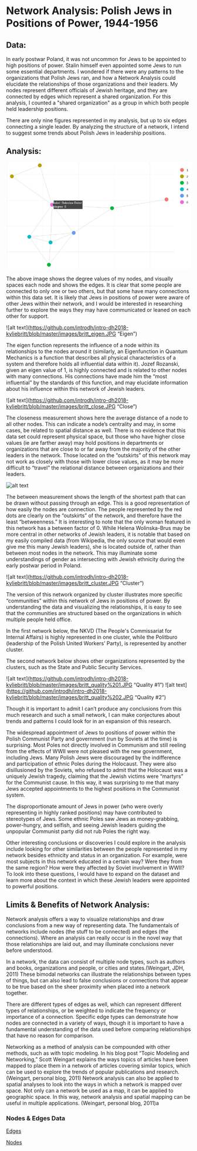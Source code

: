 # Network Analysis: Polish Jews in Positions of Power, 1944-1956 

## Data:

In early postwar Poland, it was not uncommon for Jews to be appointed to high positions of power. Stalin himself even appointed some Jews to run some essential departments. I wondered if there were any patterns to the organizations that Polish Jews ran, and how a Network Analysis could elucidate the relationships of those organizations and their leaders. 
My nodes represent different officials of Jewish heritage, and they are connected by edges which represent a shared organization. For this analysis, I counted a "shared organization" as a group in which both people held leadership positions. 

There are only nine figures represented in my analysis, but up to six edges connecting a single leader. By analyzing the structure of a network, I intend to suggest some trends about Polish Jews in leadership positions. 

## Analysis:

![alt text](https://github.com/introdh/intro-dh2018-kyliebritt/blob/master/images/britt_degrees.JPG "Degrees")

The above image shows the degree values of my nodes, and visually spaces each node and shows the edges. It is clear that some people are connected to only one or two others, but that some have many connections within this data set. It is likely that Jews in positions of power were aware of other Jews within their network, and I would be interested in researching further to explore the ways they may have communicated or leaned on each other for support. 

![alt text](https://github.com/introdh/intro-dh2018-kyliebritt/blob/master/images/britt_eigen.JPG “Eigen”)

The eigen function represents the influence of a node within its relationships to the nodes around it (similarly, an Eigenfunction in Quantum Mechanics is a function that describes all physical characteristics of a system and therefore holds all influential data within it). Jozef Rozanski, given an eigen value of 1, is highly connected and is related to other nodes with many connections. His connections have made him the “most influential” by the standards of this function, and may elucidate information about his influence within this network of Jewish leaders. 

![alt text](https://github.com/introdh/intro-dh2018-kyliebritt/blob/master/images/britt_close.JPG “Close”)

The closeness measurement shows here the average distance of a node to all other nodes. This can indicate a node’s centrality and may, in some cases, be related to spatial distance as well. There is no evidence that this data set could represent physical space, but those who have higher close values (ie are farther away) may hold positions in departments or organizations that are close to or far away from the majority of the other leaders in the network. Those located on the “outskirts” of this network may not work as closely with those with lower close values, as it may be more difficult to “travel” the relational distance between organizations and their leaders. 

![alt text](https://github.com/introdh/intro-dh2018-kyliebritt/blob/master/images/britt_between.JPG“Between”)

The between measurement shows the length of the shortest path that can be drawn without passing through an edge. This is a good representation of how easily the nodes are connection. The people represented by the red dots are clearly on the “outskirts” of the network, and therefore have the least “betweenness.” It is interesting to note that the only woman featured in this network has a between factor of 0. While Helena Wolinska-Brus may be more central in other networks of Jewish leaders, it is notable that based on my easily compiled data (from Wikipedia, the only source that would even give me this many Jewish leaders), she is located outside of, rather than between most nodes in the network. This may illuminate some understandings of gender as intersecting with Jewish ethnicity during the early postwar period in Poland. 

![alt text](https://github.com/introdh/intro-dh2018-kyliebritt/blob/master/images/britt_cluster.JPG “Cluster”)

The version of this network organized by cluster illustrates more specific “communities” within this network of Jews in positions of power. By understanding the data and visualizing the relationships, it is easy to see that the communities are structured based on the organizations in which multiple people held office. 

In the first network below, the NKVD (The People's Commissariat for Internal Affairs) is highly represented in one cluster, while the Politburo (leadership of the Polish United Workers’ Party), is represented by another cluster.

The second network below shows other organizations represented by the clusters, such as the State and Public Security Services. 

![alt text](https://github.com/introdh/intro-dh2018-kyliebritt/blob/master/images/britt_quality%201.JPG “Quality #1”)
![alt text](https://github.com/introdh/intro-dh2018-kyliebritt/blob/master/images/britt_quality%202.JPG “Quality #2”)

Though it is important to admit I can’t produce any conclusions from this much research and such a small network, I can make conjectures about trends and patterns I could look for in an expansion of this research. 

The widespread appointment of Jews to positions of power within the Polish Communist Party and government (run by Soviets at the time) is surprising. Most Poles not directly involved in Communism and still reeling from the effects of WWII were not pleased with the new government, including Jews. Many Polish Jews were discouraged by the indifference and participation of ethnic Poles during the Holocaust. They were also disillusioned by the Soviets, who refused to admit that the Holocaust was a uniquely Jewish tragedy, claiming that the Jewish victims were “martyrs” for the Communist cause. In this way, it was surprising to me that many Jews accepted appointments to the highest positions in the Communist system. 

The disproportionate amount of Jews in power (who were overly representing in highly ranked positions) may have contributed to stereotypes of Jews. Some ethnic Poles saw Jews as money-grabbing, power-hungry, and selfish, and seeing Jewish leaders guiding the unpopular Communist party did not rub Poles the right way.

Other interesting conclusions or discoveries I could explore in the analysis include looking for other similarities between the people represented in my network besides ethnicity and status in an organization. For example, were most subjects in this network educated in a certain way? Were they from the same region? How were they affected by Soviet involvement in WWII? To look into these questions, I would have to expand on the dataset and learn more about the context in which these Jewish leaders were appointed to powerful positions.

## Limits & Benefits of Network Analysis:

Network analysis offers a way to visualize relationships and draw conclusions from a new way of representing data. The fundamentals of networks include nodes (the stuff to be connected) and edges (the connections). Where an analysis can really occur is in the novel way that those relationships are laid out, and may illuminate conclusions never before understood. 

In a network, the data can consist of multiple node types, such as authors and books, organizations and people, or cities and states.(Weingart, JDH, 2011)  These bimodal networks can illustrate the relationships between types of things, but can also lead to false conclusions or connections that appear to be true based on the sheer proximity when placed into a network together. 

There are different types of edges as well, which can represent different types of relationships, or be weighted to indicate the frequency or importance of a connection. Specific edge types can demonstrate how nodes are connected in a variety of ways, though it is important to have a fundamental understanding of the data used before comparing relationships that have no reason for comparison. 

Networking as a method of analysis can be compounded with other methods, such as with topic modeling. In his blog post “Topic Modeling and Networking,” Scott Weingart explains the ways topics of articles have been mapped to place them in a network of articles covering similar topics, which can be used to explore the trends of popular publications and research. (Weingart, personal blog, 2011) Network analysis can also be applied to spatial analyses to look into the ways in which a network is mapped over space. Not only can a network be used as a map, it can be applied to geographic space. In this way, network analysis and spatial mapping can be useful in multiple applications. (Weingart, personal blog, 2011)a

### Nodes & Edges Data

[Edges](https://docs.google.com/spreadsheets/d/16BiejTQ-EBtY1rNgLK5xjJhpWWgbjpkKEYVnLwB2eus/edit)

[Nodes](https://docs.google.com/spreadsheets/d/1GrqyD47xRuzlvX565bXSklmP95Mb3vl6Tr_Trl1GrVs/edit#gid=0)
